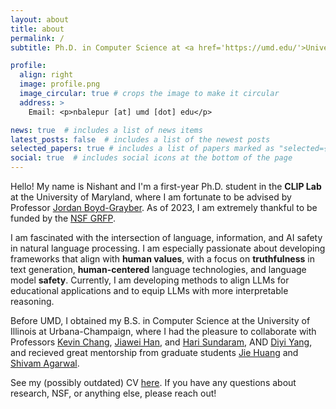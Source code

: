```yaml
---
layout: about
title: about
permalink: /
subtitle: Ph.D. in Computer Science at <a href='https://umd.edu/'>University of Maryland, College Park</a>

profile:
  align: right
  image: profile.png
  image_circular: true # crops the image to make it circular
  address: >
    Email: <p>nbalepur [at] umd [dot] edu</p>

news: true  # includes a list of news items
latest_posts: false  # includes a list of the newest posts
selected_papers: true # includes a list of papers marked as "selected={true}"
social: true  # includes social icons at the bottom of the page
---
```


Hello! My name is Nishant and I'm a first-year Ph.D. student in the **CLIP Lab** at the University of Maryland, where I am fortunate to be advised by Professor [Jordan Boyd-Grayber](http://users.umiacs.umd.edu/~jbg/). As of 2023, I am extremely thankful to be funded by the [NSF GRFP](https://www.nsfgrfp.org/).

I am fascinated with the intersection of language, information, and AI safety in natural language processing. I am especially passionate about developing frameworks that align with **human values**, with a focus on **truthfulness** in text generation, **human-centered** language technologies, and language model **safety**. Currently, I am developing methods to align LLMs for educational applications and to equip LLMs with more interpretable reasoning.

Before UMD, I obtained my B.S. in Computer Science at the University of Illinois at Urbana-Champaign, where I had the pleasure to collaborate with Professors [Kevin Chang](https://cs.illinois.edu/about/people/faculty/kcchang), [Jiawei Han](http://hanj.cs.illinois.edu/), and [Hari Sundaram](http://sundaram.cs.illinois.edu/research.html), AND [Diyi Yang](https://cs.stanford.edu/~diyiy/group.html), and recieved great mentorship from graduate students [Jie Huang](https://jeffhj.github.io/) and [Shivam Agarwal](https://shivamag125.github.io/).

See my (possibly outdated) CV [here](https://www.overleaf.com/read/brzntgpfnvtx). If you have any questions about research, NSF, or anything else, please reach out!
